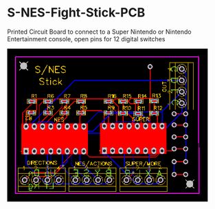 # S-NES-Fight-Stick-PCB
Printed Circuit Board to connect to a Super Nintendo or Nintendo Entertainment console, open pins for 12 digital switches

![PCB Board](SNES_fight_smd.svg)
